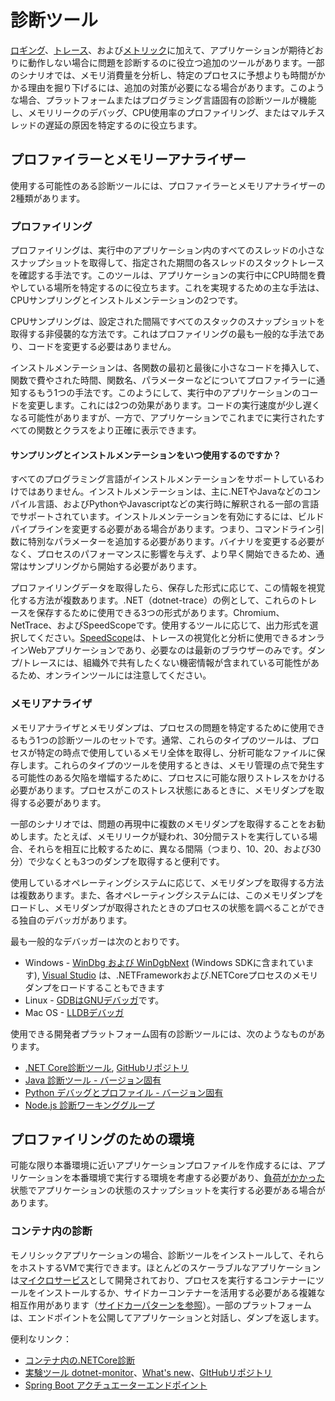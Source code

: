 # 診断ツール

[ロギング](pillars/logging.md)、[トレース](pillars/tracing.md)、および[メトリック](pillars/metrics.md)に加えて、アプリケーションが期待どおりに動作しない場合に問題を診断するのに役立つ追加のツールがあります。一部のシナリオでは、メモリ消費量を分析し、特定のプロセスに予想よりも時間がかかる理由を掘り下げるには、追加の対策が必要になる場合があります。このような場合、プラットフォームまたはプログラミング言語固有の診断ツールが機能し、メモリリークのデバッグ、CPU使用率のプロファイリング、またはマルチスレッドの遅延の原因を特定するのに役立ちます。

## プロファイラーとメモリーアナライザー

使用する可能性のある診断ツールには、プロファイラーとメモリアナライザーの2種類があります。

### プロファイリング

プロファイリングは、実行中のアプリケーション内のすべてのスレッドの小さなスナップショットを取得して、指定された期間の各スレッドのスタックトレースを確認する手法です。このツールは、アプリケーションの実行中にCPU時間を費やしている場所を特定するのに役立ちます。これを実現するための主な手法は、CPUサンプリングとインストルメンテーションの2つです。

CPUサンプリングは、設定された間隔ですべてのスタックのスナップショットを取得する非侵襲的な方法です。これはプロファイリングの最も一般的な手法であり、コードを変更する必要はありません。

インストルメンテーションは、各関数の最初と最後に小さなコードを挿入して、関数で費やされた時間、関数名、パラメーターなどについてプロファイラーに通知するもう1つの手法です。このようにして、実行中のアプリケーションのコードを変更します。これには2つの効果があります。コードの実行速度が少し遅くなる可能性がありますが、一方で、アプリケーションでこれまでに実行されたすべての関数とクラスをより正確に表示できます。

#### サンプリングとインストルメンテーションをいつ使用するのですか？

すべてのプログラミング言語がインストルメンテーションをサポートしているわけではありません。インストルメンテーションは、主に.NETやJavaなどのコンパイル言語、およびPythonやJavascriptなどの実行時に解釈される一部の言語でサポートされています。インストルメンテーションを有効にするには、ビルドパイプラインを変更する必要がある場合があります。つまり、コマンドライン引数に特別なパラメーターを追加する必要があります。バイナリを変更する必要がなく、プロセスのパフォーマンスに影響を与えず、より早く開始できるため、通常はサンプリングから開始する必要があります。

プロファイリングデータを取得したら、保存した形式に応じて、この情報を視覚化する方法が複数あります。.NET（dotnet-trace）の例として、これらのトレースを保存するために使用できる3つの形式があります。Chromium、NetTrace、およびSpeedScopeです。使用するツールに応じて、出力形式を選択してください。[SpeedScope](https://www.speedscope.app/)は、トレースの視覚化と分析に使用できるオンラインWebアプリケーションであり、必要なのは最新のブラウザーのみです。ダンプ/トレースには、組織外で共有したくない機密情報が含まれている可能性があるため、オンラインツールには注意してください。

### メモリアナライザ

メモリアナライザとメモリダンプは、プロセスの問題を特定するために使用できるもう1つの診断ツールのセットです。通常、これらのタイプのツールは、プロセスが特定の時点で使用しているメモリ全体を取得し、分析可能なファイルに保存します。これらのタイプのツールを使用するときは、メモリ管理の点で発生する可能性のある欠陥を増幅するために、プロセスに可能な限りストレスをかける必要があります。プロセスがこのストレス状態にあるときに、メモリダンプを取得する必要があります。

一部のシナリオでは、問題の再現中に複数のメモリダンプを取得することをお勧めします。たとえば、メモリリークが疑われ、30分間テストを実行している場合、それらを相互に比較するために、異なる間隔（つまり、10、20、および30分）で少なくとも3つのダンプを取得すると便利です。

使用しているオペレーティングシステムに応じて、メモリダンプを取得する方法は複数あります。また、各オペレーティングシステムには、このメモリダンプをロードし、メモリダンプが取得されたときのプロセスの状態を調べることができる独自のデバッガがあります。

最も一般的なデバッガーは次のとおりです。

- Windows - [WinDbg および WinDgbNext](https://docs.microsoft.com/en-us/windows-hardware/drivers/debugger/debugger-download-tools) (Windows SDKに含まれています), [Visual Studio](https://visualstudio.microsoft.com/) は、.NETFrameworkおよび.NETCoreプロセスのメモリダンプをロードすることもできます
- Linux - [GDBはGNUデバッガ](https://www.gnu.org/software/gdb/)です。
- Mac OS - [LLDBデバッガ](https://lldb.llvm.org/)

使用できる開発者プラットフォーム固有の診断ツールには、次のようなものがあります。

- [.NET Core診断ツール](https://docs.microsoft.com/en-us/dotnet/core/diagnostics/#net-core-diagnostic-global-tools), [GitHubリポジトリ](https://github.com/dotnet/diagnostics)
- [Java 診断ツール - バージョン固有](https://docs.oracle.com/en/java/javase/16/troubleshoot/general-java-troubleshooting.html)
- [Python デバッグとプロファイル - バージョン固有](https://docs.python.org/3/library/debug.html)
- [Node.js 診断ワーキンググループ](https://github.com/nodejs/diagnostics)

## プロファイリングのための環境

可能な限り本番環境に近いアプリケーションプロファイルを作成するには、アプリケーションを本番環境で実行する環境を考慮する必要があり、[負荷がかかった](../automated-testing/performance-testing/README.md)状態でアプリケーションの状態のスナップショットを実行する必要がある場合があります。

### コンテナ内の診断

モノリシックアプリケーションの場合、診断ツールをインストールして、それらをホストするVMで実行できます。ほとんどのスケーラブルなアプリケーションは[マイクロサービス](./microservices.md)として開発されており、プロセスを実行するコンテナーにツールをインストールするか、サイドカーコンテナーを活用する必要がある複雑な相互作用があります（[サイドカーパターンを参照](https://docs.microsoft.com/en-us/azure/architecture/patterns/sidecar)）。一部のプラットフォームは、エンドポイントを公開してアプリケーションと対話し、ダンプを返します。

便利なリンク：

- [コンテナ内の.NETCore診断](https://docs.microsoft.com/en-us/dotnet/core/diagnostics/diagnostics-in-containers)
- [実験ツール dotnet-monitor](https://devblogs.microsoft.com/dotnet/introducing-dotnet-monitor/)、[What's new](https://devblogs.microsoft.com/dotnet/whats-new-in-dotnet-monitor/)、[GItHubリポジトリ](https://github.com/dotnet/dotnet-monitor/tree/main/documentation)
- [Spring Boot アクチュエーターエンドポイント](https://docs.spring.io/spring-boot/docs/current-SNAPSHOT/reference/htmlsingle/#actuator.endpoints)
